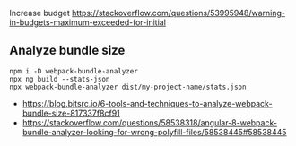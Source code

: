 Increase budget https://stackoverflow.com/questions/53995948/warning-in-budgets-maximum-exceeded-for-initial

## Analyze bundle size

```shell
npm i -D webpack-bundle-analyzer
npx ng build --stats-json
npx webpack-bundle-analyzer dist/my-project-name/stats.json
```

- https://blog.bitsrc.io/6-tools-and-techniques-to-analyze-webpack-bundle-size-817337f8cf91
- https://stackoverflow.com/questions/58538318/angular-8-webpack-bundle-analyzer-looking-for-wrong-polyfill-files/58538445#58538445
